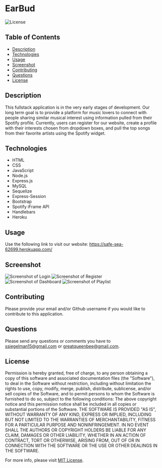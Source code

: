 # EarBud

![License](https://img.shields.io/badge/License-MIT-yellow.svg)

  ## Table of Contents
- [Description](#description)
- [Technologies](#technologies)
- [Usage](#usage)
- [Screenshot](#screenshot)
- [Contributing](#contributing)
- [Questions](#questions)
- [License](#license)

## Description

This fullstack application is in the very early stages of development. Our long term goal is to provide a platform for music lovers to connect with people sharing similar musical interest using information pulled from their Spotify profile. Currently, users can register for our website, create a profile with their interests chosen from dropdown boxes, and pull the top songs from their favorite artists using the Spotify widget.

## Technologies

- HTML
- CSS
- JavaScript
- Node.js
- Express.js
- MySQL
- Sequelize
- Express-Session
- Bootstrap
- Spotify iFrame API
- Handlebars
- Heroku

## Usage

Use the following link to visit our website: https://safe-sea-62699.herokuapp.com/

## Screenshot

![Screenshot of Login](./public/images/loginScreenshot)
![Screenshot of Register](./public/images/registerScreenshot)
![Screenshot of Dashboard](./public/images/dashboardScreenshot)
![Screenshot of Playlist](./public/images/playlistScreenshot)

## Contributing

Please provide your email and/or Github username if you would like to contribute to this application.

## Questions

Please send any questions or comments you have to ssiegelman15@gmail.com or greatqueenbee@gmail.com.

## License

Permission is hereby granted, free of charge, to any person obtaining a copy of this software and associated documentation files (the "Software"), to deal in the Software without restriction, including without limitation the rights to use, copy, modify, merge, publish, distribute, sublicense, and/or sell copies of the Software, and to permit persons to whom the Software is furnished to do so, subject to the following conditions: 
The above copyright notice and this permission notice shall be included in all copies or substantial portions of the Software. 
THE SOFTWARE IS PROVIDED "AS IS", WITHOUT WARRANTY OF ANY KIND, EXPRESS OR IMPLIED, INCLUDING BUT NOT LIMITED TO THE WARRANTIES OF MERCHANTABILITY, FITNESS FOR A PARTICULAR PURPOSE AND NONINFRINGEMENT. 
IN NO EVENT SHALL THE AUTHORS OR COPYRIGHT HOLDERS BE LIABLE FOR ANY CLAIM, DAMAGES OR OTHER LIABILITY, WHETHER IN AN ACTION OF CONTRACT, TORT OR OTHERWISE, ARISING FROM, OUT OF OR IN CONNECTION WITH THE SOFTWARE OR THE USE OR OTHER DEALINGS IN THE SOFTWARE. 


For more info, please visit [MIT License](https://choosealicense.com/licenses/mit/).

